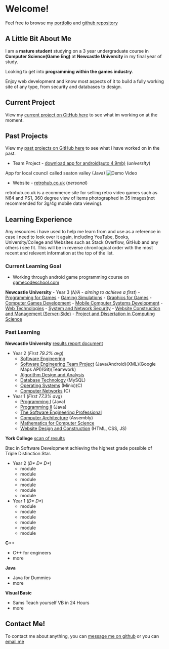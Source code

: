 # Welcome!
Feel free to browse my [portfolio](https://Steven-Kirby.github.io) and [github repository](https://github.com/Steven-Kirby)
## A Little Bit About Me

I am a **mature student** studying on a 3 year undergraduate course in **Computer Science(Game Eng)** at **Newcastle University** in my final year of study.

Looking to get into **programming within the games industry**.

Enjoy web development and know most aspects of it to build a fully working site of any type, from security and databases to design.

## Current Project
View my [current project on GitHub here](https://github.com/Steven-Kirby) to see what im working on at the moment.

## Past Projects
View my [past projects on GitHub here](https://github.com/Steven-Kirby) to see what i have worked on in the past.

- Team Project - [download app for android(auto 4.9mb)](http://retrohub.co.uk/app.php) (*university*) 

App for local council called seaton valley (Java)
![Demo Video](http://steven-kirby.github.io/SeatonValleyDemo.gif)

- Website - [retrohub.co.uk](http://retrohub.co.uk) (*personal*)

retrohub.co.uk is a ecommerce site for selling retro video games such as N64 and PS1, 360 degree view of items photographed in 35 images(not recommended for 3g/4g mobile data viewing). 

## Learning Experience
Any resources i have used to help me learn from and use as a reference in case i need to look over it again, including YouTube, Books, University/College and Websites such as Stack Overflow, GitHub and any others i see fit.
This will be in reverse chronilogical order with the most recent and relevent information at the top of the list.
### Current Learning Goal
  - Working through android game programming course on [gamecodeschool.com](http://gamecodeschool.com/courses/android-game-programming/)
  
**Newcastle University**
    - Year 3 (*N/A - aiming to achieve a first*)
      - [Programming for Games](https://www.ncl.ac.uk/module-catalogue/module.php?code=CSC3221)
      - [Gaming Simulations](https://www.ncl.ac.uk/module-catalogue/module.php?code=CSC3222)
      - [Graphics for Games](https://www.ncl.ac.uk/module-catalogue/module.php?code=CSC3223)
      - [Computer Games Development](https://www.ncl.ac.uk/module-catalogue/module.php?code=CSC3224)
      - [Mobile Computer Systems Development](https://www.ncl.ac.uk/module-catalogue/module.php?code=CSC3122)
      - [Web Technologies](https://www.ncl.ac.uk/module-catalogue/module.php?code=CSC3123)
      - [System and Network Security](https://www.ncl.ac.uk/module-catalogue/module.php?code=CSC3124)
      - [Website Construction and Management (Server-Side)](https://www.ncl.ac.uk/module-catalogue/module.php?code=CSC3422)
      - [Project and Dissertation in Computing Science](https://www.ncl.ac.uk/module-catalogue/module.php?code=CSC3095)
### Past Learning

**Newcastle University** [results report document](https://core.digitary.net/#/sharelink/e5502b6e-56ab-46dc-882b-d68ecc7ad2ff/4b8a081b-5ba1-44c7-80de-1712e47d5854)
  - Year 2 (*First 79.2% avg*)
    - [Software Engineering](https://www.ncl.ac.uk/module-catalogue/module.php?code=CSC2021)
    - [Software Engineering Team Project](https://www.ncl.ac.uk/module-catalogue/module.php?code=CSC2022) (Java/Android)(XML)(Google Maps API)(Git)(Teamwork)
    - [Algorithm Design and Analysis](https://www.ncl.ac.uk/module-catalogue/module.php?code=CSC2023)
    - [Database Technology](https://www.ncl.ac.uk/module-catalogue/module.php?code=CSC2024) (MySQL)
    - [Operating Systems](https://www.ncl.ac.uk/module-catalogue/module.php?code=CSC2025) (Minix)(C)
    - [Computer Networks](https://www.ncl.ac.uk/module-catalogue/module.php?code=CSC2026) (C)
  - Year 1 (*First 77.3% avg*)
    - [Programming I](https://www.ncl.ac.uk/module-catalogue/module.php?code=CSC1021) (Java)
    - [Programming II](https://www.ncl.ac.uk/module-catalogue/module.php?code=CSC1022) (Java)
    - [The Software Engineering Professional](https://www.ncl.ac.uk/module-catalogue/module.php?code=CSC1023)
    - [Computer Architecture](https://www.ncl.ac.uk/module-catalogue/module.php?code=CSC1024) (Assembly)
    - [Mathematics for Computer Science](https://www.ncl.ac.uk/module-catalogue/module.php?code=CSC1025)
    - [Website Design and Construction](https://www.ncl.ac.uk/module-catalogue/module.php?code=CSC1026) (HTML, CSS, JS)
  
  **York College** [scan of results](http://www.example.com)
  
  Btec in Software Development achieving the highest grade possible of Triple Distinction Star.
  - Year 2 (_D* D* D*_)
    - module
    - module
    - module
    - module
    - module
    - module
  - Year 1 (_D* D*_)
    - module
    - module
    - module
    - module
    - module
    - module
    
**C++**
  - C++ for engineers
  - more
  
**Java**
  - Java for Dummies
  - more
  
**Visual Basic**
  - Sams Teach yourself VB in 24 Hours
  - more
  
## Contact Me!
To contact me about anything, you can [message me on github](https://github.com/Steven-Kirby) or you can [email me](mailto:stevenkirbygames@gmail.com)
